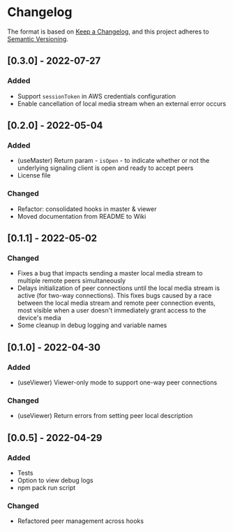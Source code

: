 # Changelog

The format is based on [Keep a Changelog](https://keepachangelog.com/en/1.0.0/),
and this project adheres to [Semantic Versioning](https://semver.org/spec/v2.0.0.html).

## [0.3.0] - 2022-07-27

### Added

- Support `sessionToken` in AWS credentials configuration
- Enable cancellation of local media stream when an external error occurs

## [0.2.0] - 2022-05-04

### Added

- (useMaster) Return param - `isOpen` - to indicate whether or not the underlying signaling client is open and ready to accept peers
- License file

### Changed

- Refactor: consolidated hooks in master & viewer
- Moved documentation from README to Wiki

## [0.1.1] - 2022-05-02

### Changed

- Fixes a bug that impacts sending a master local media stream to multiple remote peers simultaneously
- Delays initialization of peer connections until the local media stream is active (for two-way connections).
  This fixes bugs caused by a race between the local media stream and remote peer connection events, most
  visible when a user doesn't immediately grant access to the device's media
- Some cleanup in debug logging and variable names

## [0.1.0] - 2022-04-30

### Added

- (useViewer) Viewer-only mode to support one-way peer connections

### Changed

- (useViewer) Return errors from setting peer local description

## [0.0.5] - 2022-04-29

### Added

- Tests
- Option to view debug logs
- npm pack run script

### Changed

- Refactored peer management across hooks
